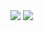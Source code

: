 <img src="https://capsule-render.vercel.app/api?type=wave&color=auto&height=300&section=header&text=Insurance%20predict&fontSize=90" />

<img src="https://img.shields.io/badge/Github-181717?style=flat-square&logo=GitHub&logoColor=white"/>
